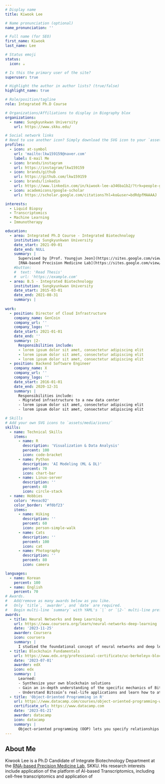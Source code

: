 ```yaml
---
# Display name
title: Kiwook Lee

# Name pronunciation (optional)
name_pronunciation: ''

# Full name (for SEO)
first_name: Kiwook
last_name: Lee

# Status emoji
status:
  icon: ☕️

# Is this the primary user of the site?
superuser: true

# Highlight the author in author lists? (true/false)
highlight_name: true

# Role/position/tagline
role: Integrated Ph.D Course

# Organizations/Affiliations to display in Biography blox
organizations:
  - name: Sungkyunkwan University
    url: https://www.skku.edu/

# Social network links
# Need to use another icon? Simply download the SVG icon to your `assets/media/icons/` folder.
profiles:
  - icon: at-symbol
    url: 'mailto:lkw159159@naver.com'
    label: E-mail Me
  - icon: brands/instagram
    url: https://instagram/lkw159159
  - icon: brands/github
    url: https://github.com/lkw159159
  - icon: brands/linkedin
    url: https://www.linkedin.com/in/kiwook-lee-a346ba1b2/?trk=people-guest_people_search-card&originalSubdomain=kr
  - icon: academicons/google-scholar
    url: https://scholar.google.com/citations?hl=ko&user=bdRdpfMAAAAJ

interests:
  - Liquid Biopsy
  - Transcriptomics
  - Machine Learning
  - Immunotherapy

education:
  - area: Integrated Ph.D Course - Integrated Biotechnology
    institution: Sungkyunkwan University
    date_start: 2021-09-01
    date_end: NULL 
    summary: |
      Supervised by [Prof. Youngjun Jeon](https://sites.google.com/view/lab-rpm/personnel/professor?authuser=0).
      [RNA-based Precision Medicine Lab](https://sites.google.com/view/lab-rpm/home?authuser=0)
    #button:
    #  text: 'Read Thesis'
    #  url: 'https://example.com'
  - area: B.S - Integrated Biotechnology
    institution: Sungkyunkwan University
    date_start: 2015-03-01
    date_end: 2021-08-31
    summary: |
      
work:
  - position: Director of Cloud Infrastructure
    company_name: GenCoin
    company_url: ''
    company_logo: ''
    date_start: 2021-01-01
    date_end: ''
    summary: |2-
      Responsibilities include:
      - lorem ipsum dolor sit amet, consectetur adipiscing elit
      - lorem ipsum dolor sit amet, consectetur adipiscing elit
      - lorem ipsum dolor sit amet, consectetur adipiscing elit
  - position: Backend Software Engineer
    company_name: X
    company_url: ''
    company_logo: ''
    date_start: 2016-01-01
    date_end: 2020-12-31
    summary: |
      Responsibilities include:
      - Migrated infrastructure to a new data center
      - lorem ipsum dolor sit amet, consectetur adipiscing elit
      - lorem ipsum dolor sit amet, consectetur adipiscing elit

# Skills
# Add your own SVG icons to `assets/media/icons/`
skills:
  - name: Technical Skills
    items:
      - name: R
        description: 'Visualization & Data Analysis'
        percent: 100
        icon: code-bracket
      - name: Python
        description: 'AI Modeling (ML & DL)'
        percent: 70
        icon: chart-bar
      - name: Linux-server
        description: ''
        percent: 40
        icon: circle-stack
  - name: Hobbies
    color: '#eeac02'
    color_border: '#f0bf23'
    items:
      - name: Hiking
        description: ''
        percent: 60
        icon: person-simple-walk
      - name: Cats
        description: ''
        percent: 100
        icon: cat
      - name: Photography
        description: ''
        percent: 80
        icon: camera

languages:
  - name: Korean
    percent: 100
  - name: English
    percent: 70
# Awards.
#   Add/remove as many awards below as you like.
#   Only `title`, `awarder`, and `date` are required.
#   Begin multi-line `summary` with YAML's `|` or `|2-` multi-line prefix and indent 2 spaces below.
awards:
  - title: Neural Networks and Deep Learning
    url: https://www.coursera.org/learn/neural-networks-deep-learning
    date: '2023-11-25'
    awarder: Coursera
    icon: coursera
    summary: |
      I studied the foundational concept of neural networks and deep learning. By the end, I was familiar with the significant technological trends driving the rise of deep learning; build, train, and apply fully connected deep neural networks; implement efficient (vectorized) neural networks; identify key parameters in a neural network’s architecture; and apply deep learning to your own applications.
  - title: Blockchain Fundamentals
    url: https://www.edx.org/professional-certificate/uc-berkeleyx-blockchain-fundamentals
    date: '2023-07-01'
    awarder: edX
    icon: edx
    summary: |
      Learned:
      - Synthesize your own blockchain solutions
      - Gain an in-depth understanding of the specific mechanics of Bitcoin
      - Understand Bitcoin’s real-life applications and learn how to attack and destroy Bitcoin, Ethereum, smart contracts and Dapps, and alternatives to Bitcoin’s Proof-of-Work consensus algorithm
  - title: 'Object-Oriented Programming in R'
    url: https://www.datacamp.com/courses/object-oriented-programming-with-s3-and-r6-in-r
    certificate_url: https://www.datacamp.com
    date: '2023-01-21'
    awarder: datacamp
    icon: datacamp
    summary: |
      Object-oriented programming (OOP) lets you specify relationships between functions and the objects that they can act on, helping you manage complexity in your code. This is an intermediate level course, providing an introduction to OOP, using the S3 and R6 systems. S3 is a great day-to-day R programming tool that simplifies some of the functions that you write. R6 is especially useful for industry-specific analyses, working with web APIs, and building GUIs.
---
```


## About Me

Kiwook Lee is a Ph.D Candidate of Integrate Biotechnology Department at the [RNA-based Precision Medicine Lab](https://sites.google.com/view/lab-rpm/home?authuser=0), SKKU. His research interests include application of the platform of AI-based Transcriptomics, including cell-free transcriptomics and application of 
